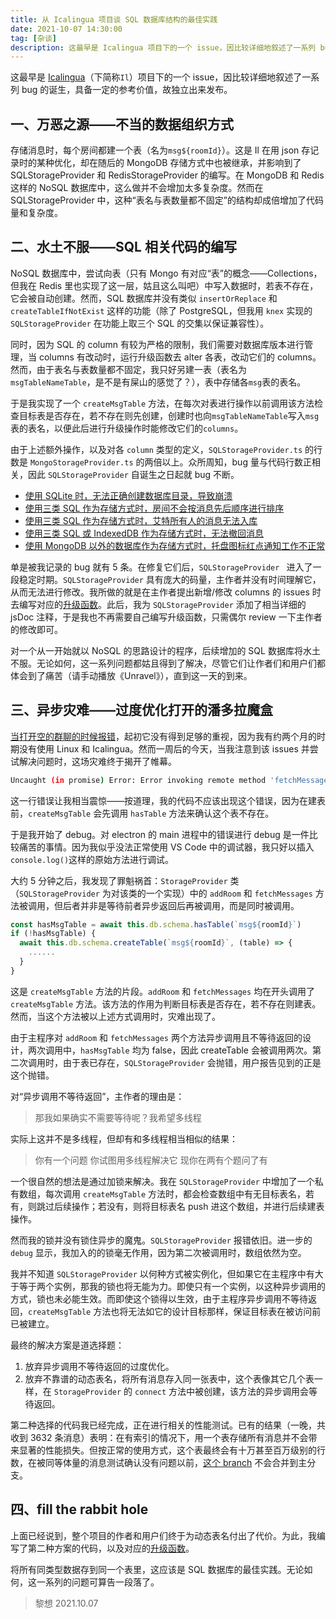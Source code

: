 ```yaml
---
title: 从 Icalingua 项目谈 SQL 数据库结构的最佳实践
date: 2021-10-07 14:30:00
tag: [杂谈]
description: 这最早是 Icalingua 项目下的一个 issue，因比较详细地叙述了一系列 bug 的诞生，具备一定的参考价值，故独立出来发布。
---
```


这最早是 [Icalingua](https://github.com/Icalingua/Icalingua)（下简称`Il`）项目下的一个 issue，因比较详细地叙述了一系列 bug 的诞生，具备一定的参考价值，故独立出来发布。

<!--more-->

## 一、万恶之源——不当的数据组织方式

存储消息时，每个房间都建一个表（名为`msg${roomId}`）。这是 Il 在用 json 存记录时的某种优化，却在随后的 MongoDB 存储方式中也被继承，并影响到了 SQLStorageProvider 和 RedisStorageProvider 的编写。在 MongoDB 和 Redis 这样的 NoSQL 数据库中，这么做并不会增加太多复杂度。然而在 SQLStorageProvider 中，这种“表名与表数量都不固定”的结构却成倍增加了代码量和复杂度。

## 二、水土不服——SQL 相关代码的编写

NoSQL 数据库中，尝试向表（只有 Mongo 有对应“表”的概念——Collections，但我在 Redis 里也实现了这一层，姑且这么叫吧）中写入数据时，若表不存在，它会被自动创建。然而，SQL 数据库并没有类似 `insertOrReplace` 和 `createTableIfNotExist` 这样的功能（除了 PostgreSQL，但我用 `knex` 实现的 `SQLStorageProvider` 在功能上取三个 SQL 的交集以保证兼容性）。

同时，因为 SQL 的 column 有较为严格的限制，我们需要对数据库版本进行管理，当 columns 有改动时，运行升级函数去 alter 各表，改动它们的 columns。然而，由于表名与表数量都不固定，我只好另建一表（表名为`msgTableNameTable`，是不是有屎山的感觉了？），表中存储各`msg`表的表名。

于是我实现了一个 `createMsgTable` 方法，在每次对表进行操作以前调用该方法检查目标表是否存在，若不存在则先创建，创建时也向`msgTableNameTable`写入`msg`表的表名，以便此后进行升级操作时能修改它们的`columns`。

由于上述额外操作，以及对各 `column` 类型的定义，`SQLStorageProvider.ts` 的行数是 `MongoStorageProvider.ts` 的两倍以上。众所周知，bug 量与代码行数正相关，因此 `SQLStorageProvider` 自诞生之日起就 bug 不断。

- [使用 SQLite 时，无法正确创建数据库目录，导致崩溃](https://github.com/Icalingua/Icalingua/issues/84)
- [使用三类 SQL 作为存储方式时，房间不会按消息先后顺序进行排序](https://github.com/Icalingua/Icalingua/issues/85)
- [使用三类 SQL 作为存储方式时，艾特所有人的消息无法入库](https://github.com/Icalingua/Icalingua/issues/101)
- [使用三类 SQL 或 IndexedDB 作为存储方式时，无法撤回消息](https://github.com/Icalingua/Icalingua/issues/105)
- [使用 MongoDB 以外的数据库作为存储方式时，托盘图标红点通知工作不正常](https://github.com/Icalingua/Icalingua/issues/169)

单是被我记录的 bug 就有 5 条。在修复它们后，`SQLStorageProvider ` 进入了一段稳定时期。`SQLStorageProvider` 具有庞大的码量，主作者并没有时间理解它，从而无法进行修改。我所做的就是在主作者提出新增/修改 columns 的 issues 时去编写对应的[升级函数](https://github.com/Icalingua/Icalingua/tree/dev/icalingua/src/storageProviders/SQLUpgradeScript)。此后，我为 `SQLStorageProvider` 添加了相当详细的 jsDoc 注释，于是我也不再需要自己编写升级函数，只需偶尔 review 一下主作者的修改即可。

对一个从一开始就以 NoSQL 的思路设计的程序，后续增加的 SQL 数据库将水土不服。无论如何，这一系列问题都姑且得到了解决，尽管它们让作者们和用户们都体会到了痛苦（请手动播放《Unravel》），直到这一天的到来。

## 三、异步灾难——过度优化打开的潘多拉魔盒

[当打开空的群聊的时候报错](https://github.com/Icalingua/Icalingua/issues/240)，起初它没有得到足够的重视，因为我有约两个月的时期没有使用 Linux 和 Icalingua。然而一周后的今天，当我注意到该 issues 并尝试解决问题时，这场灾难终于揭开了帷幕。

```bash
Uncaught (in promise) Error: Error invoking remote method 'fetchMessage': Error: create table `msg-********` (`_id` varchar(255), ..., primary key (`_id`)) - SQLITE_ERROR: table `msg-1046496784` already exists
```

这一行错误让我相当震惊——按道理，我的代码不应该出现这个错误，因为在建表前，`createMsgTable` 会先调用 `hasTable` 方法来确认这个表不存在。

于是我开始了 debug。对 electron 的 main 进程中的错误进行 debug 是一件比较痛苦的事情。因为我似乎没法正常使用 VS Code 中的调试器，我只好以插入`console.log()`这样的原始方法进行调试。

大约 5 分钟之后，我发现了罪魁祸首：`StorageProvider` 类（`SQLStorageProvider` 为对该类的一个实现）中的 `addRoom` 和 `fetchMessages` 方法被调用，但后者并非是等待前者异步返回后再被调用，而是同时被调用。

```typescript
const hasMsgTable = await this.db.schema.hasTable(`msg${roomId}`)
if (!hasMsgTable) {
  await this.db.schema.createTable(`msg${roomId}`, (table) => {
    ......
  }
}
```

这是 `createMsgTable` 方法的片段。`addRoom` 和 `fetchMessages` 均在开头调用了 `createMsgTable` 方法。该方法的作用为判断目标表是否存在，若不存在则建表。然而，当这个方法被以上述方式调用时，灾难出现了。

由于主程序对 `addRoom` 和 `fetchMessages` 两个方法异步调用且不等待返回的设计，两次调用中，`hasMsgTable` 均为 false，因此 createTable 会被调用两次。第二次调用时，由于表已存在，`SQLStorageProvider` 会抛错，用户报告见到的正是这个抛错。

对“异步调用不等待返回”，主作者的理由是：

> 那我如果确实不需要等待呢？我希望多线程

实际上这并不是多线程，但却有和多线程相当相似的结果：

> 你有一个问题
> 你试图用多线程解决它
> 现你在两有个题问了有

一个很自然的想法是通过加锁来解决。我在 `SQLStorageProvider` 中增加了一个私有数组，每次调用 `createMsgTable` 方法时，都会检查数组中有无目标表名，若有，则跳过后续操作；若没有，则将目标表名 push 进这个数组，并进行后续建表操作。

然而我的锁并没有锁住异步的魔鬼。`SQLStorageProvider` 报错依旧。进一步的 `debug` 显示，我加入的的锁毫无作用，因为第二次被调用时，数组依然为空。

我并不知道 `SQLStorageProvider` 以何种方式被实例化，但如果它在主程序中有大于等于两个实例，那我的锁也将无能为力。即使只有一个实例，以这种异步调用的方式，锁也未必能生效。而即使这个锁得以生效，由于主程序异步调用不等待返回，`createMsgTable` 方法也将无法如它的设计目标那样，保证目标表在被访问前已被建立。

最终的解决方案是道选择题：

1. 放弃异步调用不等待返回的过度优化。
2. 放弃不靠谱的动态表名，将所有消息存入同一张表中，这个表像其它几个表一样，在 `StorageProvider` 的 `connect` 方法中被创建，该方法的异步调用会等待返回。

第二种选择的代码我已经完成，正在进行相关的性能测试。已有的结果（一晚，共收到 3632 条消息）表明：在有索引的情况下，用一个表存储所有消息并不会带来显著的性能损失。但按正常的使用方式，这个表最终会有十万甚至百万级别的行数，在被同等体量的消息测试确认没有问题以前，[这个 branch](https://github.com/Icalingua/Icalingua/tree/test/fill-the-rabbit-hole) 不会合并到主分支。

## 四、fill the rabbit hole

上面已经说到，整个项目的作者和用户们终于为动态表名付出了代价。为此，我编写了第二种方案的代码，以及对应的[升级函数](https://github.com/Icalingua/Icalingua/blob/test/fill-the-rabbit-hole/icalingua/src/storageProviders/SQLUpgradeScript/6to7.ts)。

将所有同类型数据存到同一个表里，这应该是 SQL 数据库的最佳实践。无论如何，这一系列的问题可算告一段落了。

> 黎想
> 2021.10.07
